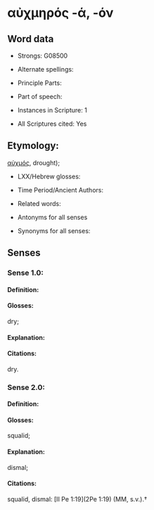 # αὐχμηρός -ά, -όν

<!-- Status: S2=NeedsEdits -->
<!-- Lexica used for edits:   -->

## Word data

* Strongs: G08500

* Alternate spellings:



* Principle Parts: 


* Part of speech: 


* Instances in Scripture: 1

* All Scriptures cited: Yes

## Etymology: 

[αὐχμός](), drought);

* LXX/Hebrew glosses: 


* Time Period/Ancient Authors: 


* Related words: 

* Antonyms for all senses

* Synonyms for all senses: 


## Senses 


### Sense  1.0: 

#### Definition: 

#### Glosses: 

dry; 

#### Explanation: 


#### Citations: 

dry.

### Sense  2.0: 

#### Definition: 

#### Glosses: 

squalid; 

#### Explanation: 

dismal; 

#### Citations: 

squalid, dismal: [II Pe 1:19](2Pe 1:19) (MM, s.v.).†
